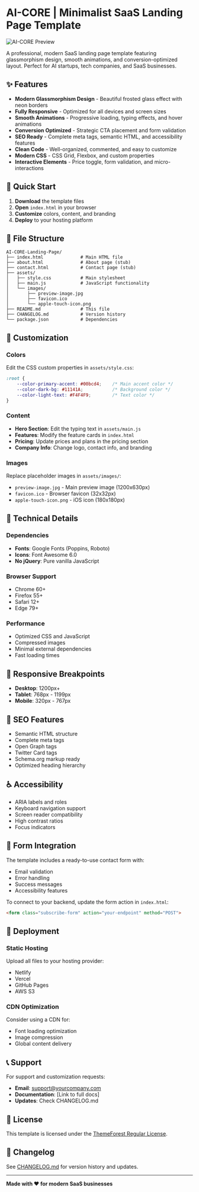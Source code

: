 # AI-CORE | Minimalist SaaS Landing Page Template

![AI-CORE Preview](assets/images/preview-image.jpg)

A professional, modern SaaS landing page template featuring glassmorphism design, smooth animations, and conversion-optimized layout. Perfect for AI startups, tech companies, and SaaS businesses.

## ✨ Features

- **Modern Glassmorphism Design** - Beautiful frosted glass effect with neon borders
- **Fully Responsive** - Optimized for all devices and screen sizes
- **Smooth Animations** - Progressive loading, typing effects, and hover animations
- **Conversion Optimized** - Strategic CTA placement and form validation
- **SEO Ready** - Complete meta tags, semantic HTML, and accessibility features
- **Clean Code** - Well-organized, commented, and easy to customize
- **Modern CSS** - CSS Grid, Flexbox, and custom properties
- **Interactive Elements** - Price toggle, form validation, and micro-interactions

## 🚀 Quick Start

1. **Download** the template files
2. **Open** `index.html` in your browser
3. **Customize** colors, content, and branding
4. **Deploy** to your hosting platform

## 📁 File Structure

```
AI-CORE-Landing-Page/
├── index.html              # Main HTML file
├── about.html              # About page (stub)
├── contact.html            # Contact page (stub)
├── assets/
│   ├── style.css           # Main stylesheet
│   ├── main.js             # JavaScript functionality
│   └── images/
│       ├── preview-image.jpg
│       ├── favicon.ico
│       └── apple-touch-icon.png
├── README.md               # This file
├── CHANGELOG.md            # Version history
└── package.json            # Dependencies
```

## 🎨 Customization

### Colors
Edit the CSS custom properties in `assets/style.css`:

```css
:root {
    --color-primary-accent: #00bcd4;    /* Main accent color */
    --color-dark-bg: #11141A;           /* Background color */
    --color-light-text: #F4F4F9;        /* Text color */
}
```

### Content
- **Hero Section**: Edit the typing text in `assets/main.js`
- **Features**: Modify the feature cards in `index.html`
- **Pricing**: Update prices and plans in the pricing section
- **Company Info**: Change logo, contact info, and branding

### Images
Replace placeholder images in `assets/images/`:
- `preview-image.jpg` - Main preview image (1200x630px)
- `favicon.ico` - Browser favicon (32x32px)
- `apple-touch-icon.png` - iOS icon (180x180px)

## 🔧 Technical Details

### Dependencies
- **Fonts**: Google Fonts (Poppins, Roboto)
- **Icons**: Font Awesome 6.0
- **No jQuery**: Pure vanilla JavaScript

### Browser Support
- Chrome 60+
- Firefox 55+
- Safari 12+
- Edge 79+

### Performance
- Optimized CSS and JavaScript
- Compressed images
- Minimal external dependencies
- Fast loading times

## 📱 Responsive Breakpoints

- **Desktop**: 1200px+
- **Tablet**: 768px - 1199px
- **Mobile**: 320px - 767px

## 🎯 SEO Features

- Semantic HTML structure
- Complete meta tags
- Open Graph tags
- Twitter Card tags
- Schema.org markup ready
- Optimized heading hierarchy

## ♿ Accessibility

- ARIA labels and roles
- Keyboard navigation support
- Screen reader compatibility
- High contrast ratios
- Focus indicators

## 📧 Form Integration

The template includes a ready-to-use contact form with:
- Email validation
- Error handling
- Success messages
- Accessibility features

To connect to your backend, update the form action in `index.html`:

```html
<form class="subscribe-form" action="your-endpoint" method="POST">
```

## 🚀 Deployment

### Static Hosting
Upload all files to your hosting provider:
- Netlify
- Vercel
- GitHub Pages
- AWS S3

### CDN Optimization
Consider using a CDN for:
- Font loading optimization
- Image compression
- Global content delivery

## 📞 Support

For support and customization requests:
- **Email**: support@yourcompany.com
- **Documentation**: [Link to full docs]
- **Updates**: Check CHANGELOG.md

## 📄 License

This template is licensed under the [ThemeForest Regular License](https://themeforest.net/licenses/standard).

## 🔄 Changelog

See [CHANGELOG.md](CHANGELOG.md) for version history and updates.

---

**Made with ❤️ for modern SaaS businesses**




